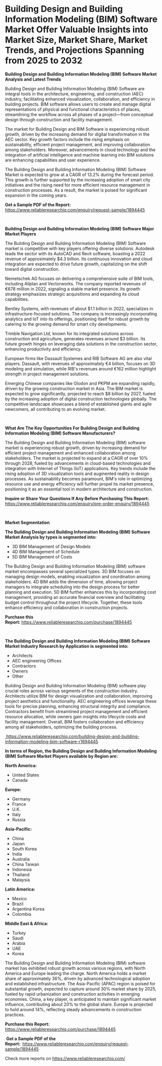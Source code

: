 <p><h1>Building Design and Building Information Modeling (BIM) Software Market Offer Valuable Insights into Market Size, Market Share, Market Trends, and Projections Spanning from 2025 to 2032</h1></p><p><strong>Building Design and Building Information Modeling (BIM) Software Market Analysis and Latest Trends</strong></p>
<p><p>Building Design and Building Information Modeling (BIM) Software are integral tools in the architecture, engineering, and construction (AEC) industry, facilitating enhanced visualization, collaboration, and efficiency in building projects. BIM software allows users to create and manage digital representations of physical and functional characteristics of places, streamlining the workflow across all phases of a project—from conceptual design through construction and facility management.</p><p>The market for Building Design and BIM Software is experiencing robust growth, driven by the increasing demand for digital transformation in the AEC sector. Key growth factors include the rising emphasis on sustainability, efficient project management, and improving collaboration among stakeholders. Moreover, advancements in cloud technology and the integration of artificial intelligence and machine learning into BIM solutions are enhancing capabilities and user experience.</p><p>The Building Design and Building Information Modeling (BIM) Software Market is expected to grow at a CAGR of 13.2% during the forecast period. This growth is further supported by the increasing adoption of smart city initiatives and the rising need for more efficient resource management in construction processes. As a result, the market is poised for significant expansion in the coming years.</p></p>
<p><strong>Get a Sample PDF of the Report:&nbsp;</strong> <a href="https://www.reliableresearchiq.com/enquiry/request-sample/1894445?utm_campaign=103&utm_medium=2&utm_source=Github&utm_content=ia&utm_term=14012025&utm_id=building-design-and-building-information-modeling-bim-software">https://www.reliableresearchiq.com/enquiry/request-sample/1894445</a></p>
<p>&nbsp;</p>
<p><strong>Building Design and Building Information Modeling (BIM) Software Major Market Players</strong></p>
<p><p>The Building Design and Building Information Modeling (BIM) Software market is competitive with key players offering diverse solutions. Autodesk leads the sector with its AutoCAD and Revit software, boasting a 2022 revenue of approximately $4.3 billion. Its continuous innovation and cloud integration are expected to drive future growth, capitalizing on the shift toward digital construction.</p><p>Nemetschek AG focuses on delivering a comprehensive suite of BIM tools, including Allplan and Vectorworks. The company reported revenues of €678 million in 2022, signaling a stable market presence. Its growth strategy emphasizes strategic acquisitions and expanding its cloud capabilities.</p><p>Bentley Systems, with revenues of about $1.1 billion in 2022, specializes in infrastructure-focused solutions. The company is increasingly incorporating analytics and IoT into its offerings, positioning itself for robust growth by catering to the growing demand for smart city developments.</p><p>Trimble Navigation Ltd, known for its integrated solutions across construction and agriculture, generates revenues around $3 billion. Its future growth hinges on leveraging data solutions in the construction sector, enhancing productivity and efficiency.</p><p>European firms like Dassault Systemes and RIB Software AG are also vital players. Dassault, with revenues of approximately €4 billion, focuses on 3D modeling and simulation, while RIB's revenues around €162 million highlight strength in project management solutions.</p><p>Emerging Chinese companies like Glodon and PKPM are expanding rapidly, driven by the growing construction market in Asia. The BIM market is expected to grow significantly, projected to reach $8 billion by 2027, fueled by the increasing adoption of digital construction technologies globally. The competitive landscape showcases a blend of established giants and agile newcomers, all contributing to an evolving market.</p></p>
<p>&nbsp;</p>
<p><strong>What Are The Key Opportunities For Building Design and Building Information Modeling (BIM) Software Manufacturers?</strong></p>
<p><p>The Building Design and Building Information Modeling (BIM) software market is experiencing robust growth, driven by increasing demand for efficient project management and enhanced collaboration among stakeholders. The market is projected to expand at a CAGR of over 10% through 2028, fueled by advancements in cloud-based technologies and integration with Internet of Things (IoT) applications. Key trends include the rising adoption of 3D visualization tools and augmented reality in design processes. As sustainability becomes paramount, BIM's role in optimizing resource use and energy efficiency will further propel its market presence, positioning it as an essential tool in modern architecture and construction.</p></p>
<p><strong>Inquire or Share Your Questions If Any Before Purchasing This Report:</strong> <a href="https://www.reliableresearchiq.com/enquiry/pre-order-enquiry/1894445?utm_campaign=103&utm_medium=2&utm_source=Github&utm_content=ia&utm_term=14012025&utm_id=building-design-and-building-information-modeling-bim-software">https://www.reliableresearchiq.com/enquiry/pre-order-enquiry/1894445</a></p>
<p>&nbsp;</p>
<p><strong>Market Segmentation</strong></p>
<p><strong>The Building Design and Building Information Modeling (BIM) Software Market Analysis by types is segmented into:</strong></p>
<p><ul><li>3D BIM Management of Design Models</li><li>4D BIM Management of Schedule</li><li>5D BIM Management of Costs</li></ul></p>
<p><p>The Building Design and Building Information Modeling (BIM) software market encompasses several specialized types. 3D BIM focuses on managing design models, enabling visualization and coordination among stakeholders. 4D BIM adds the dimension of time, allowing project managers to integrate scheduling into the design process for better planning and execution. 5D BIM further enhances this by incorporating cost management, providing an accurate financial overview and facilitating budget control throughout the project lifecycle. Together, these tools enhance efficiency and collaboration in construction projects.</p></p>
<p><strong>Purchase this Report:&nbsp;</strong><a href="https://www.reliableresearchiq.com/purchase/1894445?utm_campaign=103&utm_medium=2&utm_source=Github&utm_content=ia&utm_term=14012025&utm_id=building-design-and-building-information-modeling-bim-software">https://www.reliableresearchiq.com/purchase/1894445</a></p>
<p>&nbsp;</p>
<p><strong>The Building Design and Building Information Modeling (BIM) Software Market Industry Research by Application is segmented into:</strong></p>
<p><ul><li>Architects</li><li>AEC engineering Offices</li><li>Contractors</li><li>Owners</li><li>Other</li></ul></p>
<p><p>Building Design and Building Information Modeling (BIM) software play crucial roles across various segments of the construction industry. Architects utilize BIM for design visualization and collaboration, improving project aesthetics and functionality. AEC engineering offices leverage these tools for precise planning, enhancing structural integrity and compliance. Contractors benefit from streamlined project management and efficient resource allocation, while owners gain insights into lifecycle costs and facility management. Overall, BIM fosters collaboration and efficiency among all stakeholders, optimizing the building process.</p></p>
<p><a href="https://www.reliableresearchiq.com/building-design-and-building-information-modeling-bim-software-r1894445?utm_campaign=103&utm_medium=2&utm_source=Github&utm_content=ia&utm_term=14012025&utm_id=building-design-and-building-information-modeling-bim-software">&nbsp;https://www.reliableresearchiq.com/building-design-and-building-information-modeling-bim-software-r1894445</a></p>
<p><strong>In terms of Region, the Building Design and Building Information Modeling (BIM) Software Market Players available by Region are:</strong></p>
<p>
    <p> <strong> North America: </strong>
        <ul>
            <li>United States</li>
            <li>Canada</li>
        </ul>
        </p> 
    <p> <strong> Europe: </strong>
        <ul>
            <li>Germany</li>
            <li>France</li>
            <li>U.K.</li>
            <li>Italy</li>
            <li>Russia</li>
        </ul>
        </p> 
    <p> <strong> Asia-Pacific: </strong>
        <ul>
            <li>China</li>
            <li>Japan</li>
            <li>South Korea</li>
            <li>India</li>
            <li>Australia</li>
            <li>China Taiwan</li>
            <li>Indonesia</li>
            <li>Thailand</li>
            <li>Malaysia</li>
        </ul>
        </p> 
    <p> <strong> Latin America: </strong>
        <ul>
            <li>Mexico</li>
            <li>Brazil</li>
            <li>Argentina Korea</li>
            <li>Colombia</li>
        </ul>
        </p> 
    <p> <strong> Middle East & Africa: </strong>
        <ul>
            <li>Turkey</li>
            <li>Saudi</li>
            <li>Arabia</li>
            <li>UAE</li>
            <li>Korea</li>
        </ul>
    </p>
    </p>
<p><p>The Building Design and Building Information Modeling (BIM) software market has exhibited robust growth across various regions, with North America and Europe leading the charge. North America holds a market share of approximately 36%, driven by advanced technological adoption and established infrastructure. The Asia-Pacific (APAC) region is poised for substantial growth, expected to capture around 30% market share by 2025, fueled by rapid urbanization and construction activities in emerging economies. China, a key player, is anticipated to maintain significant market influence, contributing about 20% to the global share. Europe is projected to hold around 14%, reflecting steady advancements in construction practices.</p></p>
<p><strong>Purchase this Report: </strong><a href="https://www.reliableresearchiq.com/purchase/1894445?utm_campaign=103&utm_medium=2&utm_source=Github&utm_content=ia&utm_term=14012025&utm_id=building-design-and-building-information-modeling-bim-software">https://www.reliableresearchiq.com/purchase/1894445</a></p>
<p>&nbsp;<strong>Get a Sample PDF of the Report:&nbsp;&nbsp;</strong><a href="https://www.reliableresearchiq.com/enquiry/request-sample/1894445?utm_campaign=103&utm_medium=2&utm_source=Github&utm_content=ia&utm_term=14012025&utm_id=building-design-and-building-information-modeling-bim-software">https://www.reliableresearchiq.com/enquiry/request-sample/1894445</a></p>
<p><strong></strong></p>
<p>Check more reports on <a href="https://www.reliableresearchiq.com/?utm_campaign=103&utm_medium=2&utm_source=Github&utm_content=ia&utm_term=14012025&utm_id=building-design-and-building-information-modeling-bim-software">https://www.reliableresearchiq.com/</a></p>